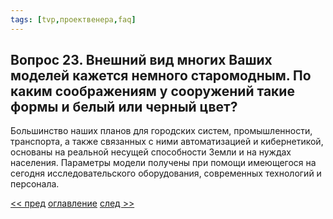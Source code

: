```yaml
---
tags: [tvp,проектвенера,faq]
---
```

## Вопрос 23. Внешний вид многих Ваших моделей кажется немного старомодным. По каким соображениям у сооружений такие формы и белый или черный цвет?

Большинство наших планов для городских систем, промышленности, транспорта, а также связанных с ними автоматизацией и кибернетикой, основаны на реальной несущей способности Земли и на нуждах населения. Параметры модели получены при помощи имеющегося на сегодня исследовательского оборудования, современных технологий и персонала.

[<< пред](Вопрос%2022.%20Что,%20на%20Ваш%20взгляд,%20может%20стать%20самым%20тяжелым%20технологическим%20препятствием%20на%20пути%20к%20строительству%20циркулярного%20города.md) [оглавление](FAQ%20%D0%BF%D0%BE%20%D0%BF%D1%80%D0%BE%D0%B5%D0%BA%D1%82%D1%83%20%C2%AB%D0%92%D0%B5%D0%BD%D0%B5%D1%80%D0%B0%C2%BB.md) [след >>](Вопрос%2024.%20Что%20будет%20со%20старыми%20городами.md)